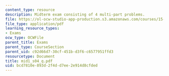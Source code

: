 ```yaml
---
content_type: resource
description: Midterm exam consisting of 4 multi-part problems.
file: https://ol-ocw-studio-app-production.s3.amazonaws.com/courses/15-501-introduction-to-financial-and-managerial-accounting-spring-2004/bcd7810e893d2f4dd7ee2e914d8cfded_mid1_s04_q.pdf
file_type: application/pdf
learning_resource_types:
- Exams
ocw_type: OCWFile
parent_title: Exams
parent_type: CourseSection
parent_uid: c92d66d7-30cf-451b-d3f6-c6577951ffd3
resourcetype: Document
title: mid1_s04_q.pdf
uid: bcd7810e-893d-2f4d-d7ee-2e914d8cfded
---
```

